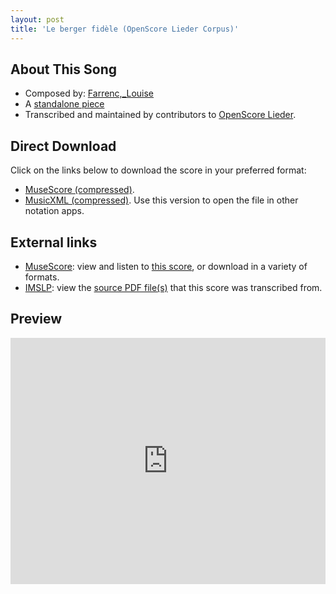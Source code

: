 ```yaml
---
layout: post
title: 'Le berger fidèle (OpenScore Lieder Corpus)'
---
```


## About This Song

- Composed by: [Farrenc,_Louise](https://fourscoreandmore.org/openscore/lieder/Farrenc,_Louise)
- A [standalone piece](https://fourscoreandmore.org/openscore/lieder/Farrenc,_Louise/_)
- Transcribed and maintained by contributors to [OpenScore Lieder].

[OpenScore Lieder]: https://musescore.com/openscore-lieder-corpus

## Direct Download

Click on the links below to download the score in your preferred format:
- [MuseScore (compressed)](https://github.com/openscore/lieder/blob/main/scores/Farrenc,_Louise/_/Le_berger_fidèle/lc6598368.mscz?raw=true).
- [MusicXML (compressed)](https://github.com/openscore/lieder/blob/main/scores/Farrenc,_Louise/_/Le_berger_fidèle/lc6598368.mxl?raw=true). Use this version to open the file in other notation apps.

## External links

- [MuseScore]: view and listen to [this score][MuseScore], or download in a variety of formats.
- [IMSLP]: view the [source PDF file(s)][IMSLP] that this score was transcribed from.

[MuseScore]: https://musescore.com/score/6598368
[IMSLP]: https://imslp.org/wiki/Special:ReverseLookup/511756

## Preview

<iframe width="100%" height="394" src="https://musescore.com/openscore-lieder-corpus/scores/6598368/embed" frameborder="0" allowfullscreen allow="autoplay; fullscreen"></iframe>

